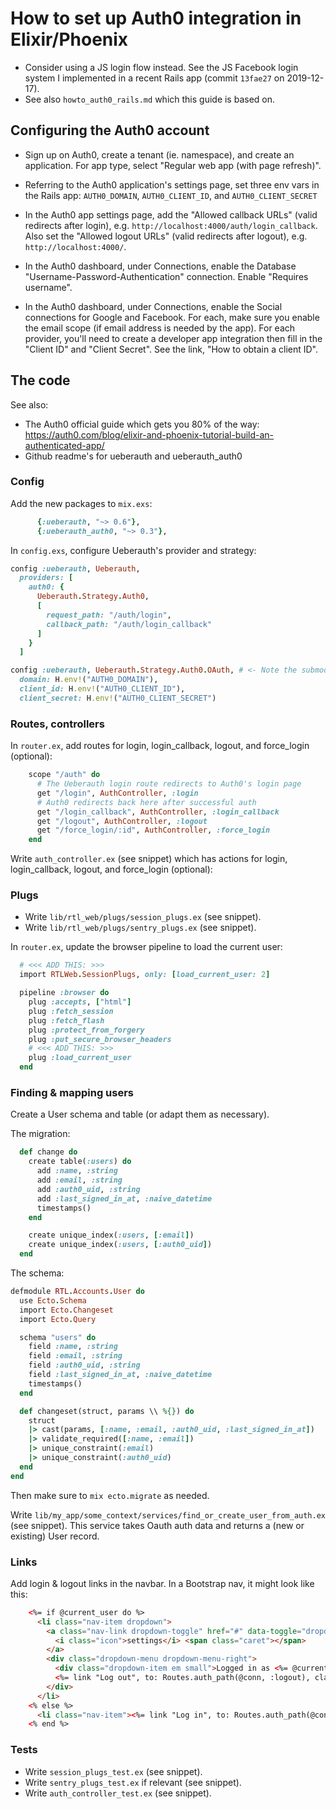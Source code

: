 # How to set up Auth0 integration in Elixir/Phoenix

  * Consider using a JS login flow instead. See the JS Facebook login system I implemented in a recent Rails app (commit `13fae27` on 2019-12-17).
  * See also `howto_auth0_rails.md` which this guide is based on.


## Configuring the Auth0 account

- Sign up on Auth0, create a tenant (ie. namespace), and create an application. For app type, select "Regular web app (with page refresh)".

- Referring to the Auth0 application's settings page, set three env vars in the Rails app: `AUTH0_DOMAIN`, `AUTH0_CLIENT_ID`, and `AUTH0_CLIENT_SECRET`

- In the Auth0 app settings page, add the "Allowed callback URLs" (valid redirects after login), e.g. `http://localhost:4000/auth/login_callback`. Also set the "Allowed logout URLs" (valid redirects after logout), e.g. `http://localhost:4000/`.

- In the Auth0 dashboard, under Connections, enable the Database "Username-Password-Authentication" connection. Enable "Requires username".

- In the Auth0 dashboard, under Connections, enable the Social connections for Google and Facebook. For each, make sure you enable the email scope (if email address is needed by the app). For each provider, you'll need to create a developer app integration then fill in the "Client ID" and "Client Secret". See the link, "How to obtain a client ID".


## The code

See also:

- The Auth0 official guide which gets you 80% of the way: https://auth0.com/blog/elixir-and-phoenix-tutorial-build-an-authenticated-app/
- Github readme's for ueberauth and ueberauth_auth0


### Config

Add the new packages to `mix.exs`:

```ruby
      {:ueberauth, "~> 0.6"},
      {:ueberauth_auth0, "~> 0.3"},
```

In `config.exs`, configure Ueberauth's provider and strategy:

```ruby
config :ueberauth, Ueberauth,
  providers: [
    auth0: {
      Ueberauth.Strategy.Auth0,
      [
        request_path: "/auth/login",
        callback_path: "/auth/login_callback"
      ]
    }
  ]

config :ueberauth, Ueberauth.Strategy.Auth0.OAuth, # <- Note the submodule!
  domain: H.env!("AUTH0_DOMAIN"),
  client_id: H.env!("AUTH0_CLIENT_ID"),
  client_secret: H.env!("AUTH0_CLIENT_SECRET")
```


### Routes, controllers

In `router.ex`, add routes for login, login_callback, logout, and force_login (optional):

```ruby
    scope "/auth" do
      # The Ueberauth login route redirects to Auth0's login page
      get "/login", AuthController, :login
      # Auth0 redirects back here after successful auth
      get "/login_callback", AuthController, :login_callback
      get "/logout", AuthController, :logout
      get "/force_login/:id", AuthController, :force_login
    end
```

Write `auth_controller.ex` (see snippet) which has actions for login, login_callback, logout, and force_login (optional):


### Plugs

  * Write `lib/rtl_web/plugs/session_plugs.ex` (see snippet).
  * Write `lib/rtl_web/plugs/sentry_plugs.ex` (see snippet).

In `router.ex`, update the browser pipeline to load the current user:

```ruby
  # <<< ADD THIS: >>>
  import RTLWeb.SessionPlugs, only: [load_current_user: 2]

  pipeline :browser do
    plug :accepts, ["html"]
    plug :fetch_session
    plug :fetch_flash
    plug :protect_from_forgery
    plug :put_secure_browser_headers
    # <<< ADD THIS: >>>
    plug :load_current_user
  end
```


### Finding & mapping users

Create a User schema and table (or adapt them as necessary).

The migration:

```ruby
  def change do
    create table(:users) do
      add :name, :string
      add :email, :string
      add :auth0_uid, :string
      add :last_signed_in_at, :naive_datetime
      timestamps()
    end

    create unique_index(:users, [:email])
    create unique_index(:users, [:auth0_uid])
  end
```

The schema:

```ruby
defmodule RTL.Accounts.User do
  use Ecto.Schema
  import Ecto.Changeset
  import Ecto.Query

  schema "users" do
    field :name, :string
    field :email, :string
    field :auth0_uid, :string
    field :last_signed_in_at, :naive_datetime
    timestamps()
  end

  def changeset(struct, params \\ %{}) do
    struct
    |> cast(params, [:name, :email, :auth0_uid, :last_signed_in_at])
    |> validate_required([:name, :email])
    |> unique_constraint(:email)
    |> unique_constraint(:auth0_uid)
  end
end
```

Then make sure to `mix ecto.migrate` as needed.

Write `lib/my_app/some_context/services/find_or_create_user_from_auth.ex` (see snippet). This service takes Oauth auth data and returns a (new or existing) User record.


### Links

Add login & logout links in the navbar. In a Bootstrap nav, it might look like this:

```html
    <%= if @current_user do %>
      <li class="nav-item dropdown">
        <a class="nav-link dropdown-toggle" href="#" data-toggle="dropdown">
          <i class="icon">settings</i> <span class="caret"></span>
        </a>
        <div class="dropdown-menu dropdown-menu-right">
          <div class="dropdown-item em small">Logged in as <%= @current_user.email %></div>
          <%= link "Log out", to: Routes.auth_path(@conn, :logout), class: "dropdown-item text-danger" %>
        </div>
      </li>
    <% else %>
      <li class="nav-item"><%= link "Log in", to: Routes.auth_path(@conn, :login), class: "nav-link" %></li>
    <% end %>
```


### Tests

  * Write `session_plugs_test.ex` (see snippet).
  * Write `sentry_plugs_test.ex` if relevant (see snippet).
  * Write `auth_controller_test.ex` (see snippet).
